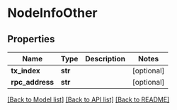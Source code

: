 # NodeInfoOther

## Properties
Name | Type | Description | Notes
------------ | ------------- | ------------- | -------------
**tx_index** | **str** |  | [optional] 
**rpc_address** | **str** |  | [optional] 

[[Back to Model list]](../README.md#documentation-for-models) [[Back to API list]](../README.md#documentation-for-api-endpoints) [[Back to README]](../README.md)

